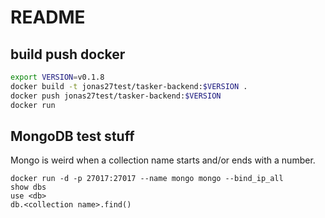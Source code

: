 # README

## build push docker
```sh
export VERSION=v0.1.8
docker build -t jonas27test/tasker-backend:$VERSION .
docker push jonas27test/tasker-backend:$VERSION
docker run 
```

## MongoDB test stuff
Mongo is weird when a collection name starts and/or ends with a number.
```
docker run -d -p 27017:27017 --name mongo mongo --bind_ip_all 
show dbs
use <db>
db.<collection name>.find()
```

```


